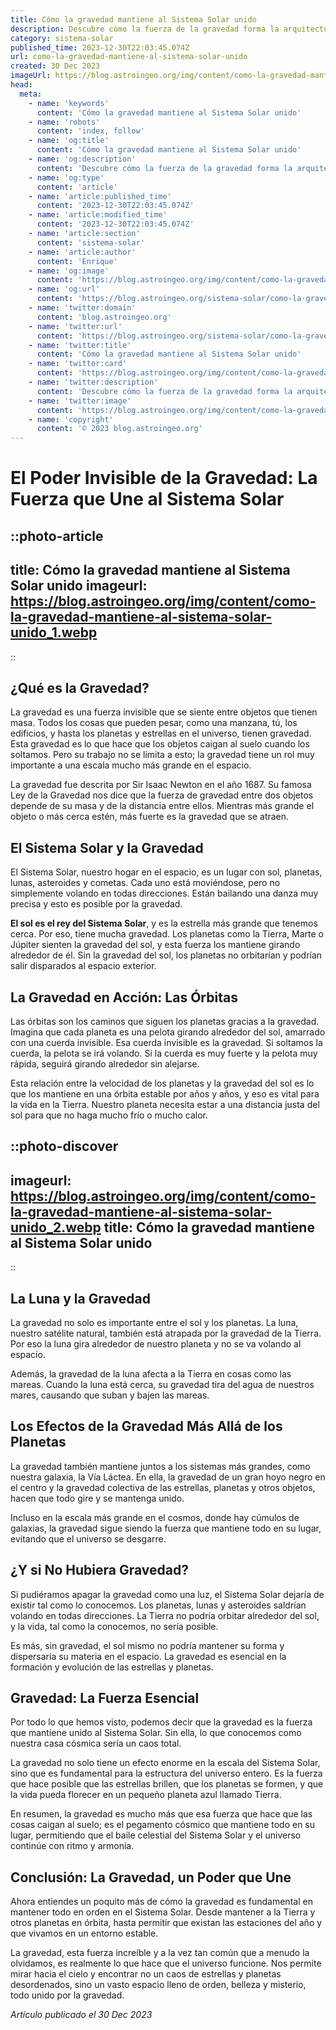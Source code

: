 ```yaml
---
title: Cómo la gravedad mantiene al Sistema Solar unido
description: Descubre cómo la fuerza de la gravedad forma la arquitectura del Sistema Solar, manteniendo planetas y astros en órbita armónica.
category: sistema-solar
published_time: 2023-12-30T22:03:45.074Z
url: como-la-gravedad-mantiene-al-sistema-solar-unido
created: 30 Dec 2023
imageUrl: https://blog.astroingeo.org/img/content/como-la-gravedad-mantiene-al-sistema-solar-unido_1.webp
head:
  meta:
    - name: 'keywords'
      content: 'Cómo la gravedad mantiene al Sistema Solar unido'
    - name: 'robots'
      content: 'index, follow'
    - name: 'og:title'
      content: 'Cómo la gravedad mantiene al Sistema Solar unido'
    - name: 'og:description'
      content: 'Descubre cómo la fuerza de la gravedad forma la arquitectura del Sistema Solar, manteniendo planetas y astros en órbita armónica.'
    - name: 'og:type'
      content: 'article'
    - name: 'article:published_time'
      content: '2023-12-30T22:03:45.074Z'
    - name: 'article:modified_time'
      content: '2023-12-30T22:03:45.074Z'
    - name: 'article:section'
      content: 'sistema-solar'
    - name: 'article:author'
      content: 'Enrique'
    - name: 'og:image'
      content: 'https://blog.astroingeo.org/img/content/como-la-gravedad-mantiene-al-sistema-solar-unido_1.webp'
    - name: 'og:url'
      content: 'https://blog.astroingeo.org/sistema-solar/como-la-gravedad-mantiene-al-sistema-solar-unido'
    - name: 'twitter:domain'
      content: 'blog.astroingeo.org'
    - name: 'twitter:url'
      content: 'https://blog.astroingeo.org/sistema-solar/como-la-gravedad-mantiene-al-sistema-solar-unido'
    - name: 'twitter:title'
      content: 'Cómo la gravedad mantiene al Sistema Solar unido'
    - name: 'twitter:card'
      content: 'https://blog.astroingeo.org/img/content/como-la-gravedad-mantiene-al-sistema-solar-unido_1.webp'
    - name: 'twitter:description'
      content: 'Descubre cómo la fuerza de la gravedad forma la arquitectura del Sistema Solar, manteniendo planetas y astros en órbita armónica.'
    - name: 'twitter:image'
      content: 'https://blog.astroingeo.org/img/content/como-la-gravedad-mantiene-al-sistema-solar-unido_1.webp'
    - name: 'copyright'
      content: '© 2023 blog.astroingeo.org'
---
```

# El Poder Invisible de la Gravedad: La Fuerza que Une al Sistema Solar

::photo-article
---
title: Cómo la gravedad mantiene al Sistema Solar unido
imageurl: https://blog.astroingeo.org/img/content/como-la-gravedad-mantiene-al-sistema-solar-unido_1.webp
---
::

## ¿Qué es la Gravedad?

La gravedad es una fuerza invisible que se siente entre objetos que tienen masa. Todos los cosas que pueden pesar, como una manzana, tú, los edificios, y hasta los planetas y estrellas en el universo, tienen gravedad. Esta gravedad es lo que hace que los objetos caigan al suelo cuando los soltamos. Pero su trabajo no se limita a esto; la gravedad tiene un rol muy importante a una escala mucho más grande en el espacio.

La gravedad fue descrita por Sir Isaac Newton en el año 1687. Su famosa Ley de la Gravedad nos dice que la fuerza de gravedad entre dos objetos depende de su masa y de la distancia entre ellos. Mientras más grande el objeto o más cerca estén, más fuerte es la gravedad que se atraen.

## El Sistema Solar y la Gravedad

El Sistema Solar, nuestro hogar en el espacio, es un lugar con sol, planetas, lunas, asteroides y cometas. Cada uno está moviéndose, pero no simplemente volando en todas direcciones. Están bailando una danza muy precisa y esto es posible por la gravedad.

**El sol es el rey del Sistema Solar**, y es la estrella más grande que tenemos cerca. Por eso, tiene mucha gravedad. Los planetas como la Tierra, Marte o Júpiter sienten la gravedad del sol, y esta fuerza los mantiene girando alrededor de él. Sin la gravedad del sol, los planetas no orbitarían y podrían salir disparados al espacio exterior.

## La Gravedad en Acción: Las Órbitas

Las órbitas son los caminos que siguen los planetas gracias a la gravedad. Imagina que cada planeta es una pelota girando alrededor del sol, amarrado con una cuerda invisible. Esa cuerda invisible es la gravedad. Si soltamos la cuerda, la pelota se irá volando. Si la cuerda es muy fuerte y la pelota muy rápida, seguirá girando alrededor sin alejarse.

Esta relación entre la velocidad de los planetas y la gravedad del sol es lo que los mantiene en una órbita estable por años y años, y eso es vital para la vida en la Tierra. Nuestro planeta necesita estar a una distancia justa del sol para que no haga mucho frío o mucho calor.


::photo-discover
---
imageurl: https://blog.astroingeo.org/img/content/como-la-gravedad-mantiene-al-sistema-solar-unido_2.webp
title: Cómo la gravedad mantiene al Sistema Solar unido
---
::

## La Luna y la Gravedad

La gravedad no solo es importante entre el sol y los planetas. La luna, nuestro satélite natural, también está atrapada por la gravedad de la Tierra. Por eso la luna gira alrededor de nuestro planeta y no se va volando al espacio.

Además, la gravedad de la luna afecta a la Tierra en cosas como las mareas. Cuando la luna está cerca, su gravedad tira del agua de nuestros mares, causando que suban y bajen las mareas.

## Los Efectos de la Gravedad Más Allá de los Planetas

La gravedad también mantiene juntos a los sistemas más grandes, como nuestra galaxia, la Vía Láctea. En ella, la gravedad de un gran hoyo negro en el centro y la gravedad colectiva de las estrellas, planetas y otros objetos, hacen que todo gire y se mantenga unido.

Incluso en la escala más grande en el cosmos, donde hay cúmulos de galaxias, la gravedad sigue siendo la fuerza que mantiene todo en su lugar, evitando que el universo se desgarre.

## ¿Y si No Hubiera Gravedad?

Si pudiéramos apagar la gravedad como una luz, el Sistema Solar dejaría de existir tal como lo conocemos. Los planetas, lunas y asteroides saldrían volando en todas direcciones. La Tierra no podría orbitar alrededor del sol, y la vida, tal como la conocemos, no sería posible.

Es más, sin gravedad, el sol mismo no podría mantener su forma y dispersaría su materia en el espacio. La gravedad es esencial en la formación y evolución de las estrellas y planetas.

## Gravedad: La Fuerza Esencial

Por todo lo que hemos visto, podemos decir que la gravedad es la fuerza que mantiene unido al Sistema Solar. Sin ella, lo que conocemos como nuestra casa cósmica sería un caos total.

La gravedad no solo tiene un efecto enorme en la escala del Sistema Solar, sino que es fundamental para la estructura del universo entero. Es la fuerza que hace posible que las estrellas brillen, que los planetas se formen, y que la vida pueda florecer en un pequeño planeta azul llamado Tierra.

En resumen, la gravedad es mucho más que esa fuerza que hace que las cosas caigan al suelo; es el pegamento cósmico que mantiene todo en su lugar, permitiendo que el baile celestial del Sistema Solar y el universo continúe con ritmo y armonía.

## Conclusión: La Gravedad, un Poder que Une

Ahora entiendes un poquito más de cómo la gravedad es fundamental en mantener todo en orden en el Sistema Solar. Desde mantener a la Tierra y otros planetas en órbita, hasta permitir que existan las estaciones del año y que vivamos en un entorno estable.

La gravedad, esta fuerza increíble y a la vez tan común que a menudo la olvidamos, es realmente lo que hace que el universo funcione. Nos permite mirar hacia el cielo y encontrar no un caos de estrellas y planetas desordenados, sino un vasto espacio lleno de orden, belleza y misterio, todo unido por la gravedad.

_Artículo publicado el 30 Dec 2023_